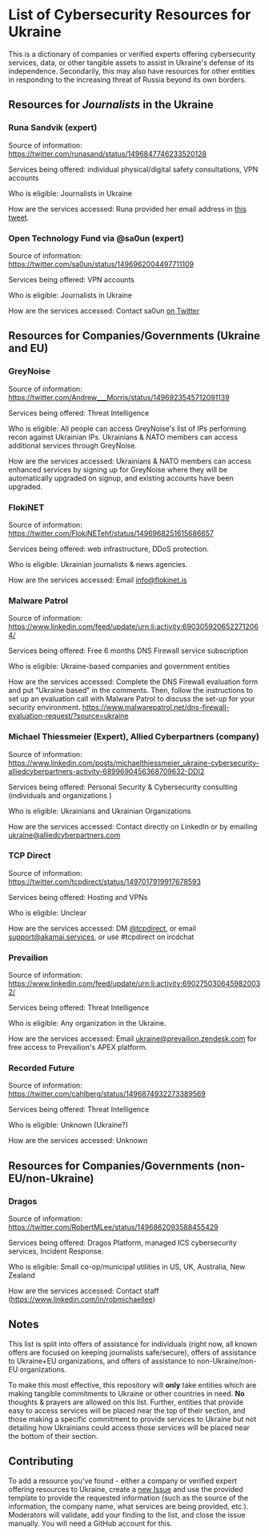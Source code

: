 # List of Cybersecurity Resources for Ukraine
This is a dictionary of companies or verified experts offering cybersecurity services, data, or other tangible assets to assist in Ukraine's defense of its independence. Secondarily, this may also have resources for other entities in responding to the increasing threat of Russia beyond its own borders.

## Resources for *Journalists* in the Ukraine

### Runa Sandvik (expert)

Source of information: https://twitter.com/runasand/status/1496847746233520128

Services being offered: individual physical/digital safety consultations, VPN accounts

Who is eligible: Journalists in Ukraine

How are the services accessed: Runa provided her email address in [this tweet](https://twitter.com/runasand/status/1496847746233520128).

### Open Technology Fund via @sa0un (expert)

Source of information: https://twitter.com/sa0un/status/1496962004497711109

Services being offered: VPN accounts

Who is eligible: Journalists in Ukraine

How are the services accessed: Contact sa0un [on Twitter](https://twitter.com/sa0un/status/1496962004497711109)

## Resources for Companies/Governments (Ukraine and EU)

### GreyNoise

Source of information: https://twitter.com/Andrew___Morris/status/1496923545712091139

Services being offered: Threat Intelligence

Who is eligible: All people can access GreyNoise's list of IPs performing recon against Ukrainian IPs. Ukrainians & NATO members can access additional services through GreyNoise.

How are the services accessed: Ukrainians & NATO members can access enhanced services by signing up for GreyNoise where they will be automatically upgraded on signup, and existing accounts have been upgraded.

### FlokiNET

Source of information: https://twitter.com/FlokiNETehf/status/1496968251615686657

Services being offered: web infrastructure, DDoS protection.

Who is eligible: Ukrainian journalists & news agencies.

How are the services accessed: Email info@flokinet.is

### Malware Patrol

Source of information: https://www.linkedin.com/feed/update/urn:li:activity:6903059206522712064/

Services being offered: Free 6 months DNS Firewall service subscription

Who is eligible: Ukraine-based companies and government entities

How are the services accessed: Complete the DNS Firewall evaluation form and put "Ukraine based" in the comments. Then, follow the instructions to set up an evaluation call with Malware Patrol to discuss the set-up for your security environment. https://www.malwarepatrol.net/dns-firewall-evaluation-request/?source=ukraine

### Michael Thiessmeier (Expert), Allied Cyberpartners (company)

Source of information: https://www.linkedin.com/posts/michaelthiessmeier_ukraine-cybersecurity-alliedcyberpartners-activity-6899690456368709632-DDI2

Services being offered: Personal Security & Cybersecurity consulting (individuals and organizations )

Who is eligible: Ukrainians and Ukrainian Organizations

How are the services accessed: Contact directly on LinkedIn or by emailing ukraine@alliedcyberpartners.com

### TCP Direct

Source of information: https://twitter.com/tcpdirect/status/1497017919917678593

Services being offered: Hosting and VPNs

Who is eligible: Unclear

How are the services accessed: DM [@tcpdirect](https://twitter.com/tcpdirect), or email support@akamai.services, or use #tcpdirect on ircdchat

### Prevailion

Source of information: https://www.linkedin.com/feed/update/urn:li:activity:6902750306459820032/

Services being offered: Threat Intelligence

Who is eligible: Any organization in the Ukraine.

How are the services accessed: Email ukraine@prevailion.zendesk.com for free access to Prevailion's APEX platform.

### Recorded Future

Source of information: https://twitter.com/cahlberg/status/1496874932273389569

Services being offered: Threat Intelligence

Who is eligible: Unknown (Ukraine?)

How are the services accessed: Unknown

## Resources for Companies/Governments (non-EU/non-Ukraine)

### Dragos

Source of information: https://twitter.com/RobertMLee/status/1496862093588455429

Services being offered: Dragos Platform, managed ICS cybersecurity services, Incident Response.

Who is eligible: Small co-op/municipal utilities in US, UK, Australia, New Zealand

How are the services accessed: Contact staff (https://www.linkedin.com/in/robmichaellee)

## Notes

This list is split into offers of assistance for individuals (right now, all known offers are focused on keeping journalists safe/secure), offers of assistance to Ukraine+EU organizations, and offers of assistance to non-Ukraine/non-EU organizations.

To make this most effective, this repository will **only** take entities which are making tangible commitments to Ukraine or other countries in need. **No** thoughts & prayers are allowed on this list. Further, entities that provide easy to access services will be placed near the top of their section, and those making a specific commitment to provide services to Ukraine but not detailing how Ukrainians could access those services will be placed near the bottom of their section.

## Contributing

To add a resource you've found - either a company or verified expert offering resources to Ukraine, create a [new Issue](https://github.com/r-cybersecurity/list-of-security-resources-for-ukraine/issues/new/choose) and use the provided template to provide the requested information (such as the source of the information, the company name, what services are being provided, etc.). Moderators will validate, add your finding to the list, and close the issue manually. You will need a GitHub account for this.
